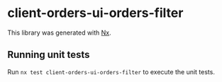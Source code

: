 # client-orders-ui-orders-filter

This library was generated with [Nx](https://nx.dev).

## Running unit tests

Run `nx test client-orders-ui-orders-filter` to execute the unit tests.
